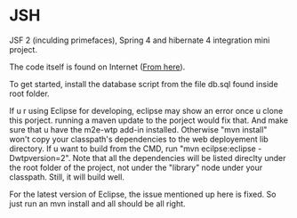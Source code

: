 JSH
===
JSF 2 (inculding primefaces), Spring 4 and hibernate 4 integration mini project.

The code itself is found on Internet (<a href="http://www.javacodegeeks.com/2012/04/jsf-2-primefaces-3-spring-3-hibernate-4.html">From here</a>). 

To get started, install the database script from the file db.sql found inside root folder.


If u r using Eclipse for developing,
eclipse may show an error once u clone this porject. running a maven update to the porject would fix that.
And make sure that u have the m2e-wtp add-in installed.
Otherwise "mvn install" won't copy your classpath's dependencies to the web deployement lib directory.
If u want to build from the CMD, run "mvn ecilpse:eclipse -Dwtpversion=2".
Note that all the dependencies will be listed direclty under the root folder of the project, not under the "library" node under your classpath.
Still, it will build well.

For the latest version of Eclipse, the issue mentioned up here is fixed. So just run an mvn install and all should be all right.
